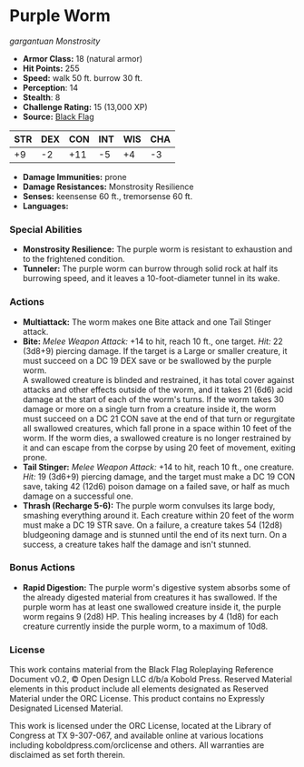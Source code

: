 # Purple Worm

*gargantuan* *Monstrosity*

- **Armor Class:** 18 (natural armor)
- **Hit Points:** 255 
- **Speed:** walk 50 ft. burrow 30 ft.
- **Perception**: 14
- **Stealth**: 8
- **Challenge Rating:** 15 (13,000 XP)
- **Source:** [Black Flag](https://koboldpress.com/kpstore/product/tovrpg-pg-mv/)

| STR | DEX | CON | INT | WIS | CHA |
| --- | --- | --- | --- | --- | --- |
| +9 | -2 | +11 | -5 | +4 | -3 |

- **Damage Immunities:** prone
- **Damage Resistances:** Monstrosity Resilience
- **Senses:** keensense 60 ft., tremorsense 60 ft.
- **Languages:** 

### Special Abilities

- **Monstrosity Resilience:** The purple worm is resistant to exhaustion and to the frightened condition.
- **Tunneler:** The purple worm can burrow through solid rock at half its burrowing speed, and it leaves a 10-foot-diameter tunnel in its wake.

### Actions

- **Multiattack:** The worm makes one Bite attack and one Tail Stinger attack.
- **Bite:** _Melee Weapon Attack:_ +14 to hit, reach 10 ft., one target. _Hit:_ 22 (3d8+9) piercing damage. If the target is a Large or smaller creature, it must succeed on a DC 19 DEX save or be swallowed by the purple worm.<br>A swallowed creature is blinded and restrained, it has total cover against attacks and other effects outside of the worm, and it takes 21 (6d6) acid damage at the start of each of the worm's turns. If the worm takes 30 damage or more on a single turn from a creature inside it, the worm must succeed on a DC 21 CON save at the end of that turn or regurgitate all swallowed creatures, which fall prone in a space within 10 feet of the worm. If the worm dies, a swallowed creature is no longer restrained by it and can escape from the corpse by using 20 feet of movement, exiting prone.
- **Tail Stinger:** _Melee Weapon Attack:_ +14 to hit, reach 10 ft., one creature. _Hit:_ 19 (3d6+9) piercing damage, and the target must make a DC 19 CON save, taking 42 (12d6) poison damage on a failed save, or half as much damage on a successful one.
- **Thrash (Recharge 5-6):** The purple worm convulses its large body, smashing everything around it. Each creature within 20 feet of the worm must make a DC 19 STR save. On a failure, a creature takes 54 (12d8) bludgeoning damage and is stunned until the end of its next turn. On a success, a creature takes half the damage and isn't stunned.

### Bonus Actions

- **Rapid Digestion:** The purple worm's digestive system absorbs some of the already digested material from creatures it has swallowed. If the purple worm has at least one swallowed creature inside it, the purple worm regains 9 (2d8) HP. This healing increases by 4 (1d8) for each creature currently inside the purple worm, to a maximum of 10d8.


### License

This work contains material from the Black Flag Roleplaying Reference Document v0.2, © Open Design LLC d/b/a Kobold Press. Reserved Material elements in this product include all elements designated as Reserved Material under the ORC License. This product contains no Expressly Designated Licensed Material.

This work is licensed under the ORC License, located at the Library of Congress at TX 9-307-067, and available online at various locations including koboldpress.com/orclicense and others. All warranties are disclaimed as set forth therein.
